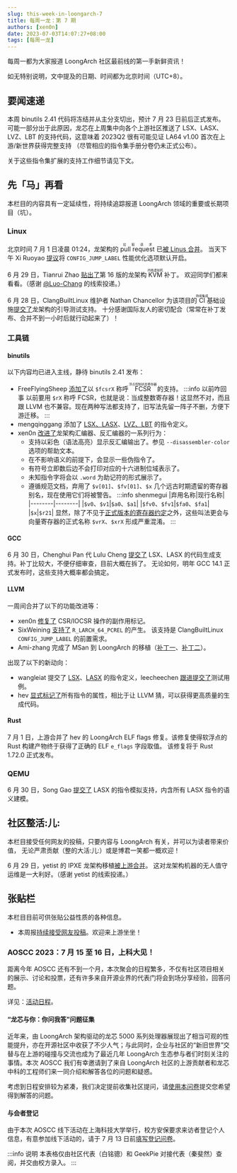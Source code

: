 ```yaml
---
slug: this-week-in-loongarch-7
title: 每周一龙：第 7 期
authors: [xen0n]
date: 2023-07-03T14:07:27+08:00
tags: [每周一龙]
---
```


每周一都为大家报道 LoongArch 社区最前线的第一手新鲜资讯！

<!-- truncate -->

如无特别说明，文中提及的日期、时间都为北京时间（UTC+8）。

## 要闻速递

本周 binutils 2.41 代码将冻结并从主分支切出，预计 7 月 23 日前后正式发布。
可能一部分出于此原因，龙芯在上周集中向各个上游社区推送了 LSX、LASX、LVZ、LBT
的支持代码，这意味着 2023Q2 很有可能见证 LA64 v1.00 首次在上游/新世界获得完整支持
（尽管相应的指令集手册分卷仍未正式公布）。

关于这些指令集扩展的支持工作细节请见下文。

## 先「马」再看

本栏目的内容具有一定延续性，将持续追踪报道 LoongArch 领域的重要或长期项目（坑）。

### Linux

北京时间 7 月 1 日凌晨 01:24，龙架构的 <ruby>pull request<rt>拉取请求</rt></ruby> 已[被 Linus 合并][linux-loongarch-6.5]。
当天下午 Xi Ruoyao [提议][jump-label]将 `CONFIG_JUMP_LABEL` 性能优化选项默认开启。

6 月 29 日，Tianrui Zhao [贴出了][loongarch-kvm-v16]第 16 版的龙架构 <ruby>KVM<rt>内核虚拟机</rt></ruby> 补丁。
欢迎同学们都来看看。（感谢 [@Luo-Chang](https://github.com/Luo-Chang) 的线索投递。）

6 月 28 日，ClangBuiltLinux 维护者 Nathan Chancellor 为该项目的<ruby>CI<rt>持续集成</rt></ruby>基础设施[提交了][cbl-boot-utils-loong]龙架构的引导测试支持。
十分感谢国际友人的密切配合（常常在补丁发布、合并不到一小时后就行动起来了）！

[linux-loongarch-6.5]: https://lore.kernel.org/loongarch/168814584495.9404.13332741026535742055.pr-tracker-bot@kernel.org/T/#t
[jump-label]: https://lore.kernel.org/loongarch/20230701083247.177482-1-xry111@xry111.site/
[loongarch-kvm-v16]: https://lore.kernel.org/loongarch/20230629075538.4063701-1-zhaotianrui@loongson.cn/
[cbl-boot-utils-loong]: https://github.com/ClangBuiltLinux/boot-utils/pull/109

### 工具链

#### binutils

以下内容均已进入主线，静待 binutils 2.41 发布：

* FreeFlyingSheep [添加了](https://sourceware.org/pipermail/binutils/2023-June/127873.html)以 `$fcsrX` 称呼 <ruby>FCSR<rt>浮点控制状态寄存器</rt></ruby> 的支持。
  :::info 以前咋回事
  以前要用 `$rX` 称呼 FCSR，也就是说：当成整数寄存器！这显然不对，而且跟 LLVM 也不兼容。现在两种写法都支持了，旧写法先留一阵子不删，方便下游迁移。
  :::
* mengqinggang 添加了 [LSX、LASX]、[LVZ、LBT] 的指令定义。
* xen0n [改进了](https://sourceware.org/pipermail/binutils/2023-June/128082.html)龙架构汇编器、反汇编器的一系列行为：
    - 支持以彩色（语法高亮）显示反汇编输出了。参见 `--disassembler-color` 选项的帮助文本。
    - 在不影响语义的前提下，会显示一些伪指令了。
    - 有符号立即数后边不会打印对应的十六进制位域表示了。
    - 未知指令字将会以 `.word` 为助记符的形式展示了。
    - 遵循规范文档，弃用了 `$v[01]`、`$fv[01]`、`$x` 几个远古时期遗留的寄存器别名，现在使用它们将被警告。
      :::info shenmegui
      |弃用名称|现行名称|
      |--------|--------|
      |`$v0`、`$v1`|`$a0`、`$a1`|
      |`$fv0`、`$fv1`|`$fa0`、`$fa1`|
      |`$x`|`$r21`|
      显然，除了不见于[正式版本的寄存器约定][lapcs-regs]之外，这些叫法更会与向量寄存器的正式名称 `$vrX`、`$xrX` 形成严重混淆。
      :::

[LSX、LASX]: https://sourceware.org/pipermail/binutils/2023-June/127990.html
[LVZ、LBT]: https://sourceware.org/pipermail/binutils/2023-June/128156.html
[lapcs-regs]: https://github.com/loongson/la-abi-specs/blob/release/lapcs.adoc#the-registers

#### GCC

6 月 30 日，Chenghui Pan 代 Lulu Cheng [提交了](https://gcc.gnu.org/pipermail/gcc-patches/2023-June/623262.html)
LSX、LASX 的代码生成支持。补丁比较大，不便仔细审查，目前大概在拆了。
无论如何，明年 GCC 14.1 正式发布时，这些支持大概率都会搞定。

#### LLVM

一周间合并了以下的功能改进等：

* xen0n [修复了](https://reviews.llvm.org/D153865) CSR/IOCSR 操作的副作用标记。
* SixWeining [支持了](https://reviews.llvm.org/D153872) `R_LARCH_64_PCREL` 的产生。
  该支持是 ClangBuiltLinux `CONFIG_JUMP_LABEL` 的前置需求。
* Ami-zhang 完成了 MSan 到 LoongArch 的移植（[补丁一](https://reviews.llvm.org/D140528)、[补丁二](https://reviews.llvm.org/D152692)）。

出现了以下的新动向：

* wangleiat 提交了 [LSX](https://reviews.llvm.org/D154183)、[LASX](https://reviews.llvm.org/D154195) 的指令定义，leecheechen [跟进提交了](https://reviews.llvm.org/D154197)测试用例。
* hev [显式标记了](https://reviews.llvm.org/D154192)所有指令的属性，相比于让 LLVM 猜，可以获得更高质量的生成代码。

#### Rust

7 月 1 日，上游合并了 hev 的 LoongArch ELF flags 修复。该修复使得软浮点的 Rust
构建产物终于获得了正确的 ELF `e_flags` 字段取值。
该修复将于 Rust 1.72.0 正式发布。

### QEMU

6 月 30 日，Song Gao [提交了](https://patchwork.ozlabs.org/project/qemu-devel/list/?series=361811)
LASX 的指令模拟支持，内含所有 LASX 指令的语义建模。

## 社区整活:儿:

本栏目接受任何网友的投稿，只要内容与 LoongArch 有关，并可以为读者带来价值，
无论严肃贡献（整的大活:儿:）或是博君一笑都一概欢迎！

6 月 29 日，yetist 的 IPXE 龙架构移植[被上游合并](https://github.com/ipxe/ipxe/pull/820)。
这对龙架构机器的无人值守运维是一大利好。（感谢 yetist 的线索投递。）

## 张贴栏

本栏目目前可供张贴公益性质的各种信息。

* 本周报[持续接受网友投稿][call-for-submissions]。欢迎来上游坐坐！

[call-for-submissions]: https://github.com/loongson-community/areweloongyet/issues/16

### AOSCC 2023：7 月 15 至 16 日，上科大见！

距离今年 AOSCC 还有不到一个月，本次聚会的日程繁多，不仅有社区项目相关的展示、讨论和投票，还有许多来自开源业界的代表门将会到场分享经验，回答问题。

详见：[活动日程](https://wiki.aosc.io/zh/community/aoscc/2023/)。

#### “龙芯与你：你问我答”问题征集

近年来，由 LoongArch 架构驱动的龙芯 5000 系列处理器展现出了相当可观的性能提升，亦在开源社区中收获了不少人气；与此同时，企业与社区的“新旧世界”交替与在上游的碰撞与交流也成为了最近几年 LoongArch 生态参与者们时刻关注的事情。本次 AOSCC 我们有幸邀请到了来自 LoongArch 社区的上游贡献者和龙芯中科的工程师们来一同介绍和解答各位的问题和疑惑。

考虑到日程安排较为紧凑，我们决定提前收集社区提问，请[使用本问卷](https://forms.gle/QgdzPmcXqjwitmQm7)提交您希望得到解答的问题。

#### 与会者登记

由于本次 AOSCC 线下活动在上海科技大学举行，校方安保要求来访者登记个人信息，有意参加线下活动的，请于 7 月 13 日前[填写登记问卷](https://forms.gle/vc8sd3yah7eMNmoP7)。

:::info 说明
本表格仅由社区代表（白铭骢）和 GeekPie 对接代表（秦斐然）查阅，并交由校方录入。
:::
